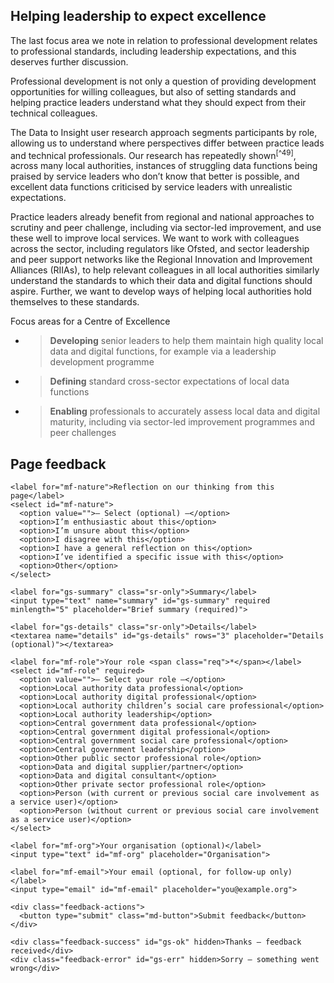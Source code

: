 ## Helping leadership to expect excellence

The last focus area we note in relation to professional development relates to professional standards, including leadership expectations, and this deserves further discussion.

Professional development is not only a question of providing development opportunities for willing colleagues, but also of setting standards and helping practice leaders understand what they should expect from their technical colleagues.

The Data to Insight user research approach segments participants by role, allowing us to understand where perspectives differ between practice leads and technical professionals. Our research has repeatedly shown<sup>[^49]</sup>, across many local authorities, instances of struggling data functions being praised by service leaders who don’t know that better is possible, and excellent data functions criticised by service leaders with unrealistic expectations.

Practice leaders already benefit from regional and national approaches to scrutiny and peer challenge, including via sector-led improvement, and use these well to improve local services. We want to work with colleagues across the sector, including regulators like Ofsted, and sector leadership and peer support networks like the Regional Innovation and Improvement Alliances (RIIAs), to help relevant colleagues in all local authorities similarly understand the standards to which their data and digital functions should aspire. Further, we want to develop ways of helping local authorities hold themselves to these standards.

Focus areas for a Centre of Excellence

- > **Developing** senior leaders to help them maintain high quality local data and digital functions, for example via a leadership development programme

- > **Defining** standard cross-sector expectations of local data functions

- > **Enabling** professionals to accurately assess local data and digital maturity, including via sector-led improvement programmes and peer challenges



<!--- feedback form only below here -->


<div class="feedback-section feedback-compact" id="sheets">
  <h2>Page feedback</h2>
  <form id="gs-form">
    <input type="hidden" name="page" id="gs-page">
    <input type="text" name="hp_field" id="hp_field" style="display:none" tabindex="-1" autocomplete="off">

    <label for="mf-nature">Reflection on our thinking from this page</label>
    <select id="mf-nature">
      <option value="">— Select (optional) —</option>
      <option>I’m enthusiastic about this</option>
      <option>I’m unsure about this</option>
      <option>I disagree with this</option>
      <option>I have a general reflection on this</option>
      <option>I’ve identified a specific issue with this</option>
      <option>Other</option>
    </select>
    
    <label for="gs-summary" class="sr-only">Summary</label>
    <input type="text" name="summary" id="gs-summary" required minlength="5" placeholder="Brief summary (required)">

    <label for="gs-details" class="sr-only">Details</label>
    <textarea name="details" id="gs-details" rows="3" placeholder="Details (optional)"></textarea>

    <label for="mf-role">Your role <span class="req">*</span></label>
    <select id="mf-role" required>
      <option value="">— Select your role —</option>
      <option>Local authority data professional</option>
      <option>Local authority digital professional</option>
      <option>Local authority children’s social care professional</option>
      <option>Local authority leadership</option>
      <option>Central government data professional</option>
      <option>Central government digital professional</option>
      <option>Central government social care professional</option>
      <option>Central government leadership</option>
      <option>Other public sector professional role</option>
      <option>Data and digital supplier/partner</option>
      <option>Data and digital consultant</option>
      <option>Other private sector professional role</option>
      <option>Person (with current or previous social care involvement as a service user)</option>
      <option>Person (without current or previous social care involvement as a service user)</option>
    </select>

    <label for="mf-org">Your organisation (optional)</label>
    <input type="text" id="mf-org" placeholder="Organisation">

    <label for="mf-email">Your email (optional, for follow-up only)</label>
    <input type="email" id="mf-email" placeholder="you@example.org">

    <div class="feedback-actions">
      <button type="submit" class="md-button">Submit feedback</button>
    </div>

    <div class="feedback-success" id="gs-ok" hidden>Thanks — feedback received</div>
    <div class="feedback-error" id="gs-err" hidden>Sorry — something went wrong</div>
  </form>
</div>


